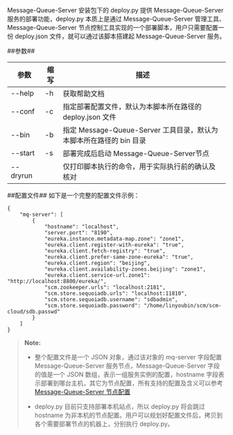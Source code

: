 Message-Queue-Server 安装包下的 deploy.py 提供 Message-Queue-Server 服务的部署功能，deploy.py 本质上是通过 Message-Queue-Server 管理工具、Message-Queue-Server 节点控制工具实现的一个部署脚本，用户只需要配置一份 deploy.json 文件，就可以通过该脚本搭建起 Message-Queue-Server 服务。


##参数##

|参数      |缩写        |描述          |
|----------|-----------|--------------|
|--help    |-h         |获取帮助文档  |
|--conf    |-c         |指定部署配置文件，默认为本脚本所在路径的 deploy.json 文件|
|--bin     |-b         |指定 Message-Queue-Server 工具目录，默认为本脚本所在路径的 bin 目录|
|--start   |-s         |部署完成后启动 Message-Queue-Server节点|
|--dryrun  |           |仅打印脚本执行的命令，用于实际执行前的确认及核对|

##配置文件##
如下是一个完整的配置文件示例：

```lang-javascript
{
    "mq-server": [
        {
            "hostname": "localhost",
            "server.port": "8190",
            "eureka.instance.metadata-map.zone": "zone1",
            "eureka.client.register-with-eureka": "true",
            "eureka.client.fetch-registry": "true",
            "eureka.client.prefer-same-zone-eureka": "true",
            "eureka.client.region": "beijing",
            "eureka.client.availability-zones.beijing": "zone1",
            "eureka.client.service-url.zone1": "http://localhost:8800/eureka/",
            "scm.zookeeper.urls": "localhost:2181",
            "scm.store.sequoiadb.urls": "localhost:11810",
            "scm.store.sequoiadb.username": "sdbadmin",
            "scm.store.sequoiadb.password": "/home/linyoubin/scm/scm-cloud/sdb.passwd"
        }
    ]
}
```

>  **Note:**
>
>  * 整个配置文件是一个 JSON 对象，通过该对象的 mq-server 字段配置 Message-Queue-Server 服务节点，Message-Queue-Server 字段的值是一个 JSON 数组，表示一组服务实例的配置，hostname 字段表示部署到哪台主机，其它为节点配置，所有支持的配置及含义可以参考 [Message-Queue-Server 节点配置][config]
>
>  * deploy.py 目前只支持部署本机站点，所以 deploy.py 将会跳过 hostname 为非本机的节点配置。用户可以规划好配置文件后，拷贝到各个需要部署节点的机器上，分别执行 deploy.py。

[config]:Maintainance/Node_Config/message_queue.md